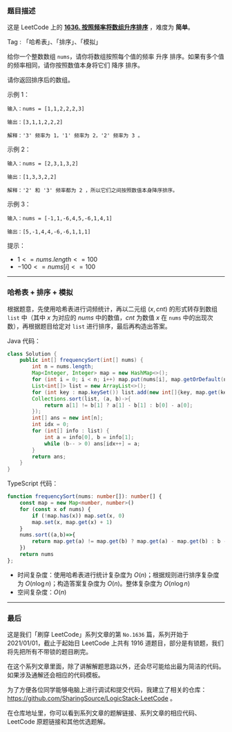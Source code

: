 ### 题目描述

这是 LeetCode 上的 **[1636. 按照频率将数组升序排序](https://leetcode.cn/problems/sort-array-by-increasing-frequency/solution/by-ac_oier-c3xc/)** ，难度为 **简单**。

Tag : 「哈希表」、「排序」、「模拟」



给你一个整数数组 `nums`，请你将数组按照每个值的频率 升序 排序。如果有多个值的频率相同，请你按照数值本身将它们 降序 排序。 

请你返回排序后的数组。

示例 1：
```
输入：nums = [1,1,2,2,2,3]

输出：[3,1,1,2,2,2]

解释：'3' 频率为 1，'1' 频率为 2，'2' 频率为 3 。
```
示例 2：
```
输入：nums = [2,3,1,3,2]

输出：[1,3,3,2,2]

解释：'2' 和 '3' 频率都为 2 ，所以它们之间按照数值本身降序排序。
```
示例 3：
```
输入：nums = [-1,1,-6,4,5,-6,1,4,1]

输出：[5,-1,4,4,-6,-6,1,1,1]
```

提示：
* $1 <= nums.length <= 100$
* $-100 <= nums[i] <= 100$

---

### 哈希表 + 排序 + 模拟

根据题意，先使用哈希表进行词频统计，再以二元组 $(x, cnt)$ 的形式转存到数组 `list` 中（其中 $x$ 为对应的 $nums$ 中的数值，$cnt$ 为数值 $x$ 在 `nums` 中的出现次数），再根据题目给定对 `list` 进行排序，最后再构造出答案。

Java 代码：
```Java
class Solution {
    public int[] frequencySort(int[] nums) {
        int n = nums.length;
        Map<Integer, Integer> map = new HashMap<>();
        for (int i = 0; i < n; i++) map.put(nums[i], map.getOrDefault(nums[i], 0) + 1);
        List<int[]> list = new ArrayList<>();
        for (int key : map.keySet()) list.add(new int[]{key, map.get(key)});
        Collections.sort(list, (a, b)->{
            return a[1] != b[1] ? a[1] - b[1] : b[0] - a[0];
        });
        int[] ans = new int[n];
        int idx = 0;
        for (int[] info : list) {
            int a = info[0], b = info[1];
            while (b-- > 0) ans[idx++] = a;
        }
        return ans;
    }
}
```
TypeScript 代码：
```TypeScript
function frequencySort(nums: number[]): number[] {
    const map = new Map<number, number>()
    for (const x of nums) {
        if (!map.has(x)) map.set(x, 0)
        map.set(x, map.get(x) + 1)
    }
    nums.sort((a,b)=>{
        return map.get(a) != map.get(b) ? map.get(a) - map.get(b) : b - a
    })
    return nums
};
```
* 时间复杂度：使用哈希表进行统计复杂度为 $O(n)$；根据规则进行排序复杂度为 $O(n\log{n})$；构造答案复杂度为 $O(n)$。整体复杂度为 $O(n\log{n})$
* 空间复杂度：$O(n)$

---

### 最后

这是我们「刷穿 LeetCode」系列文章的第 `No.1636` 篇，系列开始于 2021/01/01，截止于起始日 LeetCode 上共有 1916 道题目，部分是有锁题，我们将先把所有不带锁的题目刷完。

在这个系列文章里面，除了讲解解题思路以外，还会尽可能给出最为简洁的代码。如果涉及通解还会相应的代码模板。

为了方便各位同学能够电脑上进行调试和提交代码，我建立了相关的仓库：https://github.com/SharingSource/LogicStack-LeetCode 。

在仓库地址里，你可以看到系列文章的题解链接、系列文章的相应代码、LeetCode 原题链接和其他优选题解。

